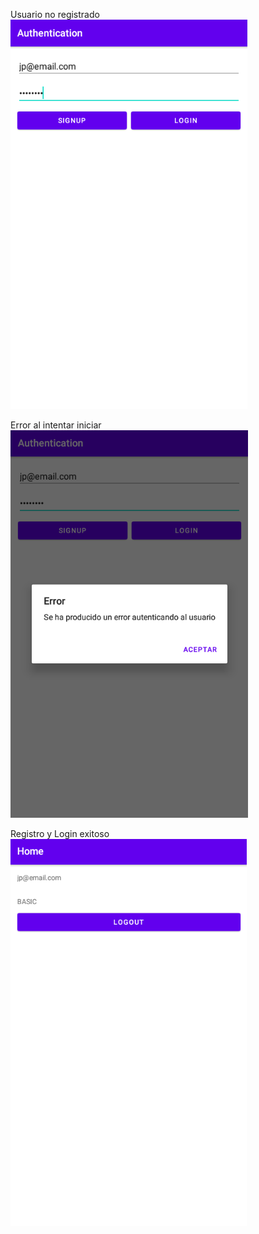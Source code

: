 Usuario no registrado
![usuario no registrado](https://raw.githubusercontent.com/juxxon23/Login/master/screenshots/usernoregistrado.png)

Error al intentar iniciar
![error al iniciar usuario no registrado](https://raw.githubusercontent.com/juxxon23/Login/master/screenshots/errorlogin.png)

Registro y Login exitoso
![registro y login exitoso](https://raw.githubusercontent.com/juxxon23/Login/master/screenshots/registrologin.png)
